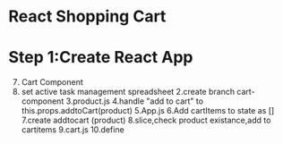 # React Shopping Cart

# Step 1:Create React App

7. Cart Component
 1. set active task management spreadsheet
 2.create branch cart-component
 3.product.js
 4.handle "add to cart" to this.props.addtoCart(product)
 5.App.js
 6.Add cartItems to state as []
 7.create addtocart (product)
 8.slice,check product existance,add to cartitems
 9.cart.js
 10.define 